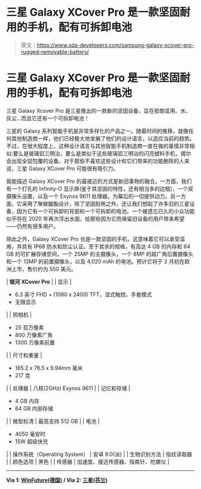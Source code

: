 # 三星 Galaxy XCover Pro 是一款坚固耐用的手机，配有可拆卸电池

> 原文：<https://www.xda-developers.com/samsung-galaxy-xcover-pro-rugged-removable-battery/>

# 三星 Galaxy XCover Pro 是一款坚固耐用的手机，配有可拆卸电池

三星 Galaxy Xcover Pro 是三星推出的一款新的坚固设备，旨在抵御滥用、水、灰尘...而且它还有一个可拆卸电池！

三星的 Galaxy 系列智能手机是非常多样化的产品之一。随着时间的推移，就像任何其他制造商一样，他们已经极大地发展了他们的设计语言，以适应当前的趋势。不过，在很大程度上，这种设计语言与其他智能手机制造商一直在做的事情非常相似:要么是玻璃铝三明治，要么是类似于这些玻璃铝三明治的闪亮塑料手机，偶尔会出现全铝包覆的设备。对于那些不喜欢这些设计和它们带来的功能删除的人来说，三星 Galaxy XCover Pro 可能很有吸引力。

我能描述 Galaxy XCover Pro 的最接近的方式是新旧事物的融合。一方面，我们有一个打孔的 Infinity-O 显示屏(鉴于其坚固的特性，还有相当多的边框)，一个双摄像头设置，以及一个 Exynos 9611 处理器，为幕后的一切提供动力。另一方面，它采用了聚碳酸酯设计，除了坚固耐用之外，还让我们想起了许多旧的三星设备，因为它有一个可拆卸的背部和一个可拆卸的电池。一个被遗忘已久的小众功能似乎将在 2020 年再次浮出水面，给那些因为它而保留旧设备的用户带来希望——仍然有很多用户。

除此之外，Galaxy XCover Pro 也是一款坚固的手机，这意味着它可以承受滥用，并具有 IP68 防水和防尘认证。至于其余的规格，有高达 4 GB 的内存和 64 GB 的可扩展存储空间，一个 25MP 的主摄像头，一个 8MP 的超广角后置摄像头和一个 13MP 的前置摄像头，以及 4,020 mAh 的电池。预计它将于 2 月初在欧洲上市，售价约为 550 美元。

| **银河 XCover Pro** |
| 显示 | 

*   6.3 英寸 FHD + (1080 x 2400) TFT，湿式触控，手套模式
*   无限显示

 |
| 照相机 | 

*   25 百万像素
*   800 万像素广角
*   1300 万像素前置

 |
| 尺寸和重量 | 

*   165.2 x 76.5 x 9.94mm 毫米
*   217 克

 |
| 处理器 | 八核(2GHz) Exynos 9611 |
| 记忆和存储 | 

*   4 GB 内存
*   64 GB 内部存储

 |
| 微型标清 | 最高支持 512 GB |
| 电池 | 

*   4050 毫安时
*   15W 超级快充

 |
| 操作系统（Operating System） | 安卓 9.0(派) |
| 生物识别方法 | 指纹读取器 |
| 颜色选项 | 黑色 |
| 传感器 | 加速度、接近传感器、指南针、陀螺仪 |

* * *

**Via 1: [WinFuture(德国)](https://winfuture.de/news,113376.html) / Via 2: [三星(芬兰)](https://www.epressi.com/tiedotteet/elektroniikka/suomen-suosituin-alypuhelin-saa-seuraajan-samsung-esittelee-useita-mobiiliuutuuksia-ennen-ces-2020-tapahtumaa.html)**